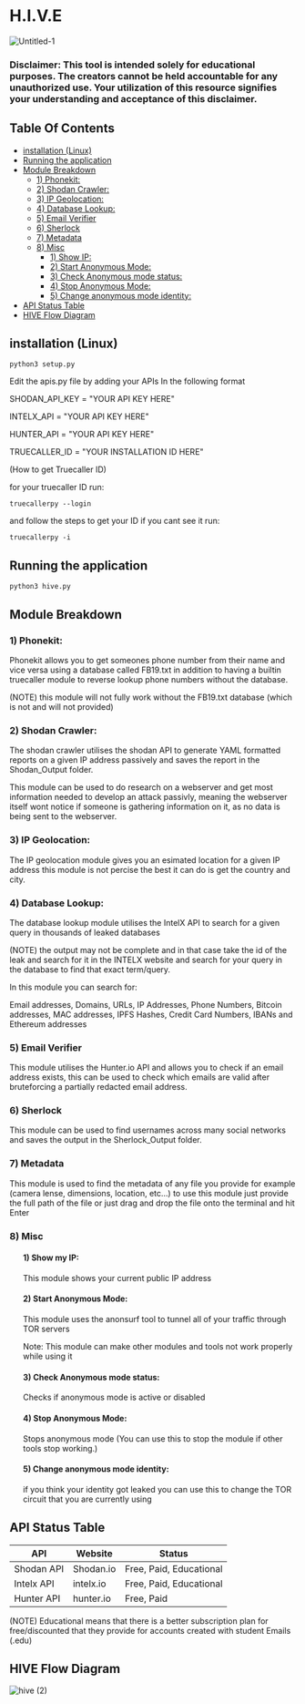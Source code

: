 # H.I.V.E

![Untitled-1](https://user-images.githubusercontent.com/43708460/215892281-dd242251-909e-40b0-bcba-c932269ec482.png)

### Disclaimer: This tool is intended solely for educational purposes. The creators cannot be held accountable for any unauthorized use. Your utilization of this resource signifies your understanding and acceptance of this disclaimer.

## Table Of Contents

* [installation (Linux)](#installation-linux)
* [Running the application](#running-the-application)
* [Module Breakdown](#module-breakdown)
   * [1) Phonekit:](#1-phonekit)
   * [2) Shodan Crawler:](#2-shodan-crawler)
   * [3) IP Geolocation:](#3-ip-geolocation)
   * [4) Database Lookup:](#4-database-lookup)
   * [5) Email Verifier](#5-email-verifier)
   * [6) Sherlock](#6-sherlock)
   * [7) Metadata](#7-metadata)
   * [8) Misc](#8-misc)
      * [1) Show IP:](#1-Show-my-IP)
      * [2) Start Anonymous Mode:](#2-start-anonymous-mode)
      * [3) Check Anonymous mode status:](#3-check-anonymous-mode-status)
      * [4) Stop Anonymous Mode:](#4-stop-anonymous-mode)
      * [5) Change anonymous mode identity:](#5-change-anonymous-mode-identity)
* [API Status Table](#api-status-table)
* [HIVE Flow Diagram](#hive-flow-diagram)

## installation (Linux)

    python3 setup.py

 Edit the apis.py file by adding your APIs In the following format

SHODAN_API_KEY = "YOUR API KEY HERE"

INTELX_API = "YOUR API KEY HERE"

HUNTER_API = "YOUR API KEY HERE"

TRUECALLER_ID = "YOUR INSTALLATION ID HERE" 

(How to get Truecaller ID)

for your truecaller ID run:

    truecallerpy --login 
and follow the steps to get your ID
if you cant see it run:

    truecallerpy -i

## Running the application

    python3 hive.py

## Module Breakdown

### 1) Phonekit:

Phonekit allows you to get someones phone number from their name and vice versa using a database called FB19.txt in addition to having a builtin truecaller module to reverse lookup phone numbers without the database.

(NOTE) this module will not fully work without the FB19.txt database (which is not and will not provided)

### 2) Shodan Crawler:

The shodan crawler utilises the shodan API to generate YAML formatted reports on a given IP address passively and saves the report in the Shodan_Output folder.

This module can be used to do research on a webserver and get most information needed to develop an attack passivly, meaning the webserver itself wont notice if someone is gathering information on it, as no data is being sent to the webserver.

### 3) IP Geolocation:

The IP geolocation module gives you an esimated location for a given IP address this module is not percise the best it can do is get the country and city.

### 4) Database Lookup:

The database lookup module utilises the IntelX API to search for a given query in thousands of leaked databases

(NOTE) the output may not be complete and in that case take the id of the leak and search for it in the INTELX website and search for your query in the database to find that exact term/query.

In this module you can search for:

Email addresses, Domains, URLs, IP Addresses, Phone Numbers, Bitcoin addresses, MAC addresses, IPFS Hashes, Credit Card Numbers, IBANs and Ethereum addresses

### 5) Email Verifier

This module utilises the Hunter.io API and allows you to check if an email address exists, this can be used to check which emails are valid after bruteforcing a partially redacted email address.

### 6) Sherlock

This module can be used to find usernames across many social networks and saves the output in the Sherlock_Output folder.

### 7) Metadata

This module is used to find the metadata of any file you provide for example (camera lense, dimensions, location, etc...)
to use this module just provide the full path of the file or just drag and drop the file onto the terminal and hit Enter

### 8) Misc
<ul>
  
#### 1) Show my IP: 

This module shows your current public IP address

#### 2) Start Anonymous Mode:
This module uses the anonsurf tool to tunnel all of your traffic through TOR servers 

Note: This module can make other modules and tools not work properly while using it
#### 3) Check Anonymous mode status:
Checks if anonymous mode is active or disabled
#### 4) Stop Anonymous Mode:
Stops anonymous mode (You can use this to stop the module if other tools stop working.) 
#### 5) Change anonymous mode identity:
if you think your identity got leaked you can use this to change the TOR circuit that you are currently using

</ul>

## API Status Table

|API|Website|Status|
|----|----|----|
|Shodan API|Shodan.io|Free, Paid, Educational|
|Intelx API|intelx.io|Free, Paid, Educational|
|Hunter API|hunter.io|Free, Paid|

(NOTE) Educational means that there is a better subscription plan for free/discounted that they provide for accounts created with student Emails (.edu)

## HIVE Flow Diagram
![hive (2)](https://user-images.githubusercontent.com/43708460/215889147-25a2bed3-df29-40a0-8e7d-deba0934e97c.jpeg)

